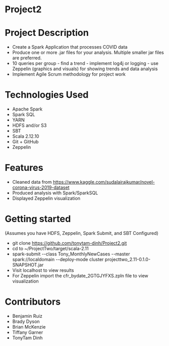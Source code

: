 # Project2

# Project Description
- Create a Spark Application that processes COVID data
- Produce one or more .jar files for your analysis. Multiple smaller jar files are preferred. 
- 10 queries per group - find a trend - implement log4j or logging  - use Zeppelin (graphics and visuals) for showing trends and data analysis 
- Implement Agile Scrum methodology for project work 

# Technologies Used
- Apache Spark
- Spark SQL
- YARN
- HDFS and/or S3
- SBT
- Scala 2.12.10
- Git + GitHub
- Zeppelin

# Features
- Cleaned data from https://www.kaggle.com/sudalairajkumar/novel-corona-virus-2019-dataset
- Produced analysis with Spark/SparkSQL
- Displayed Zeppelin visualization

# Getting started
(Assumes you have HDFS, Zeppelin, Spark Submit, and SBT Configured)
- git clone https://github.com/tonytam-dinh/Project2.git
- cd to  ~/ProjectTwo/target/scala-2.11
- spark-submit --class Tony_MonthlyNewCases --master spark://localdomain --deploy-mode cluster projecttwo_2.11-0.1.0-SNAPSHOT.jar
- Visit localhost to view results
- For Zeppelin import the cfr_bydate_2GTGJYFXS.zpln file to view visualization

# Contributors
- Benjamin Ruiz
- Brady Dyson
- Brian McKenzie
- Tiffany Garner
- TonyTam Dinh
